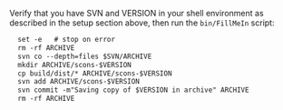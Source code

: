 
Verify that you have SVN and VERSION in your shell environment as described in the setup section above, then run the `bin/FillMeIn` script: 

```txt
  set -e   # stop on error
  rm -rf ARCHIVE
  svn co --depth=files $SVN/ARCHIVE
  mkdir ARCHIVE/scons-$VERSION
  cp build/dist/* ARCHIVE/scons-$VERSION
  svn add ARCHIVE/scons-$VERSION
  svn commit -m"Saving copy of $VERSION in archive" ARCHIVE
  rm -rf ARCHIVE
```

